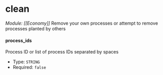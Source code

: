 # clean
*Module: [[Economy]]*
Remove your own processes or attempt to remove processes planted by others
#### process_ids
Process ID or list of process IDs separated by spaces
- Type: `STRING`
- Required: `false`